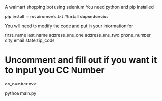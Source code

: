 A walmart shopping bot using selenium
You need python and pip installed

pip install -r requirements.txt #Install dependencies

You will need to modify the code and put in your information for

first_name
last_name
address_line_one
address_line_two
phone_number
city
email
state
zip_code

# Uncomment and fill out if you want it to input you CC Number
cc_number
cvv

python main.py